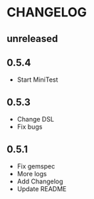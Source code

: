 # CHANGELOG

## unreleased

## 0.5.4
* Start MiniTest

## 0.5.3
* Change DSL
* Fix bugs

## 0.5.1

* Fix gemspec
* More logs
* Add Changelog
* Update README

